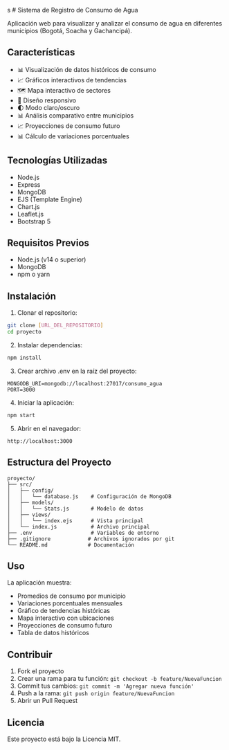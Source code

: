 s # Sistema de Registro de Consumo de Agua

Aplicación web para visualizar y analizar el consumo de agua en diferentes municipios (Bogotá, Soacha y Gachancipá).

## Características

- 📊 Visualización de datos históricos de consumo
- 📈 Gráficos interactivos de tendencias
- 🗺️ Mapa interactivo de sectores
- 📱 Diseño responsivo
- 🌓 Modo claro/oscuro
- 📊 Análisis comparativo entre municipios
- 📈 Proyecciones de consumo futuro
- 📊 Cálculo de variaciones porcentuales

## Tecnologías Utilizadas

- Node.js
- Express
- MongoDB
- EJS (Template Engine)
- Chart.js
- Leaflet.js
- Bootstrap 5

## Requisitos Previos

- Node.js (v14 o superior)
- MongoDB
- npm o yarn

## Instalación

1. Clonar el repositorio:
```bash
git clone [URL_DEL_REPOSITORIO]
cd proyecto
```

2. Instalar dependencias:
```bash
npm install
```

3. Crear archivo .env en la raíz del proyecto:
```env
MONGODB_URI=mongodb://localhost:27017/consumo_agua
PORT=3000
```

4. Iniciar la aplicación:
```bash
npm start
```

5. Abrir en el navegador:
```
http://localhost:3000
```

## Estructura del Proyecto

```
proyecto/
├── src/
│   ├── config/
│   │   └── database.js    # Configuración de MongoDB
│   ├── models/
│   │   └── Stats.js       # Modelo de datos
│   ├── views/
│   │   └── index.ejs      # Vista principal
│   └── index.js           # Archivo principal
├── .env                   # Variables de entorno
├── .gitignore            # Archivos ignorados por git
└── README.md             # Documentación
```

## Uso

La aplicación muestra:
- Promedios de consumo por municipio
- Variaciones porcentuales mensuales
- Gráfico de tendencias históricas
- Mapa interactivo con ubicaciones
- Proyecciones de consumo futuro
- Tabla de datos históricos

## Contribuir

1. Fork el proyecto
2. Crear una rama para tu función: `git checkout -b feature/NuevaFuncion`
3. Commit tus cambios: `git commit -m 'Agregar nueva función'`
4. Push a la rama: `git push origin feature/NuevaFuncion`
5. Abrir un Pull Request

## Licencia

Este proyecto está bajo la Licencia MIT. 